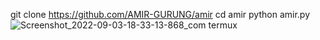 
git clone https://github.com/AMIR-GURUNG/amir
cd amir 
python amir.py ![Screenshot_2022-09-03-18-33-13-868_com termux](https://user-images.githubusercontent.com/111896314/188272276-7130caca-d798-4c39-8492-6319443f3d45.jpg)
